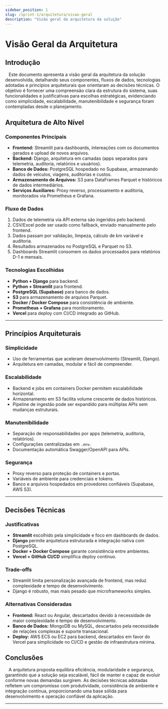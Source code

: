 ```yaml
---
sidebar_position: 1
slug: /sprint-1/arquitetura/visao-geral
description: "Visão geral da arquitetura da solução"
---
```


# Visão Geral da Arquitetura

## Introdução
&ensp; Este documento apresenta a visão geral da arquitetura da solução desenvolvida, detalhando seus componentes, fluxos de dados, tecnologias adotadas e princípios arquiteturais que orientaram as decisões técnicas. O objetivo é fornecer uma compreensão clara da estrutura do sistema, suas funcionalidades e justificativas para escolhas estratégicas, evidenciando como simplicidade, escalabilidade, manutenibilidade e segurança foram contempladas desde o planejamento.

## Arquitetura de Alto Nível

### Componentes Principais

* **Frontend:** Streamlit para dashboards, intereações com os documentos gerados e upload de novos arquivos.
* **Backend:** Django, arquitetura em camadas (apps separados para telemetria, auditoria, relatórios e usuários).
* **Banco de Dados:** PostgreSQL hospedado no Supabase, armazenando dados de veículos, viagens, auditorias e custos.
* **Armazenamento de Arquivos:** S3 para DataFrames Parquet e históricos de dados intermediários.
* **Serviços Auxiliares:** Proxy reverso, processamento e auditoria, monitorados via Prometheus e Grafana.

### Fluxo de Dados

1. Dados de telemetria via API externa são ingeridos pelo backend.
2. CSV/Excel pode ser usado como fallback, enviado manualmente pelo frontend.
3. Dados passam por validação, limpeza, cálculo de km variável e auditoria.
4. Resultados armazenados no PostgreSQL e Parquet no S3.
5. Dashboards Streamlit consomem os dados processados para relatórios D-1 e mensais.

### Tecnologias Escolhidas

* **Python + Django** para backend.
* **Python + Streamlit** para frontend.
* **PostgreSQL (Supabase)** para banco de dados.
* **S3** para armazenamento de arquivos Parquet.
* **Docker / Docker Compose** para consistência de ambiente.
* **Prometheus + Grafana** para monitoramento.
* **Vercel** para deploy com CI/CD integrado ao GitHub.

---

## Princípios Arquiteturais

### Simplicidade

* Uso de ferramentas que aceleram desenvolvimento (Streamlit, Django).
* Arquitetura em camadas, modular e fácil de compreender.

### Escalabilidade

* Backend e jobs em containers Docker permitem escalabilidade horizontal.
* Armazenamento em S3 facilita volume crescente de dados históricos.
* Pipeline de ingestão pode ser expandido para múltiplas APIs sem mudanças estruturais.

### Manutenibilidade

* Separação de responsabilidades por apps (telemetria, auditoria, relatórios).
* Configurações centralizadas em `.env`.
* Documentação automática Swagger/OpenAPI para APIs.

### Segurança

* Proxy reverso para proteção de containers e portas.
* Variáveis de ambiente para credenciais e tokens.
* Banco e arquivos hospedados em provedores confiáveis (Supabase, AWS S3).

---

## Decisões Técnicas

### Justificativas

* **Streamlit** escolhido pela simplicidade e foco em dashboards de dados.
* **Django** permite arquitetura estruturada e integração nativa com PostgreSQL.
* **Docker + Docker Compose** garante consistência entre ambientes.
* **Vercel + GitHub CI/CD** simplifica deploy contínuo.

### Trade-offs

* Streamlit limita personalização avançada de frontend, mas reduz complexidade e tempo de desenvolvimento.
* Django é robusto, mas mais pesado que microframeworks simples.

### Alternativas Consideradas

* **Frontend:** React ou Angular, descartados devido à necessidade de maior complexidade e tempo de desenvolvimento.
* **Banco de Dados:** MongoDB ou MySQL, descartados pela necessidade de relações complexas e suporte transacional.
* **Deploy:** AWS ECS ou EC2 para backend, descartados em favor do Vercel para simplicidade no CI/CD e gestão de infraestrutura mínima.

## Conclusões
&ensp; A arquitetura proposta equilibra eficiência, modularidade e segurança, garantindo que a solução seja escalável, fácil de manter e capaz de evoluir conforme novas demandas surgirem. As decisões técnicas adotadas refletem um compromisso com produtividade, consistência de ambiente e integração contínua, proporcionando uma base sólida para desenvolvimento e operação confiável da aplicação.

---

